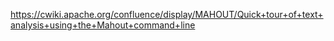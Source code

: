 https://cwiki.apache.org/confluence/display/MAHOUT/Quick+tour+of+text+analysis+using+the+Mahout+command+line